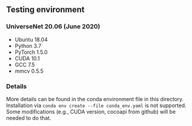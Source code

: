 ## Testing environment

### UniverseNet 20.06 (June 2020)

- Ubuntu 18.04
- Python 3.7
- PyTorch 1.5.0
- CUDA 10.1
- GCC 7.5
- mmcv 0.5.5

### Details

More details can be found in the conda environment file in this directory.
Installation via `conda env create --file conda_env.yaml` is not supported.
Some modifications (e.g., CUDA version, cocoapi from github) will be needed to do that.
